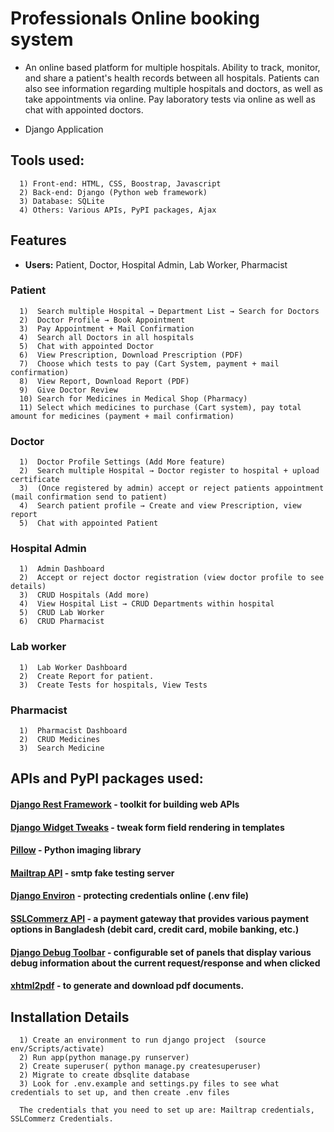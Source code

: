 # Professionals Online booking system

- An online based platform for multiple hospitals. Ability to track, monitor, and share a patient's health records between all hospitals. Patients can also see information regarding multiple hospitals and doctors, as well as take appointments via online. Pay laboratory tests via online as well as chat with appointed doctors.

- Django Application


## Tools used:
      1) Front-end: HTML, CSS, Boostrap, Javascript
      2) Back-end: Django (Python web framework)
      3) Database: SQLite
      4) Others: Various APIs, PyPI packages, Ajax 

## Features

- **Users:** Patient, Doctor, Hospital Admin, Lab Worker, Pharmacist

### Patient
      1)  Search multiple Hospital → Department List → Search for Doctors
      2)  Doctor Profile → Book Appointment
      3)  Pay Appointment + Mail Confirmation 
      4)  Search all Doctors in all hospitals
      5)  Chat with appointed Doctor
      6)  View Prescription, Download Prescription (PDF)
      7)  Choose which tests to pay (Cart System, payment + mail confirmation)
      8)  View Report, Download Report (PDF)
      9)  Give Doctor Review
      10) Search for Medicines in Medical Shop (Pharmacy)
      11) Select which medicines to purchase (Cart system), pay total amount for medicines (payment + mail confirmation)
      
### Doctor 
      1)  Doctor Profile Settings (Add More feature)
      2)  Search multiple Hospital → Doctor register to hospital + upload certificate
      3)  (Once registered by admin) accept or reject patients appointment (mail confirmation send to patient)
      4)  Search patient profile → Create and view Prescription, view report
      5)  Chat with appointed Patient
      
### Hospital Admin
      1)  Admin Dashboard
      2)  Accept or reject doctor registration (view doctor profile to see details)
      3)  CRUD Hospitals (Add more)
      4)  View Hospital List → CRUD Departments within hospital
      5)  CRUD Lab Worker
      6)  CRUD Pharmacist

### Lab worker
      1)  Lab Worker Dashboard
      2)  Create Report for patient.
      3)  Create Tests for hospitals, View Tests

### Pharmacist
      1)  Pharmacist Dashboard
      2)  CRUD Medicines
      3)  Search Medicine


## APIs and PyPI packages used:

#### [Django Rest Framework](https://www.django-rest-framework.org/#installation) - toolkit for building web APIs
#### [Django Widget Tweaks](https://pypi.org/project/django-widget-tweaks/) - tweak form field rendering in templates
#### [Pillow](https://pillow.readthedocs.io/en/stable/index.html) - Python imaging library
#### [Mailtrap API](https://mailtrap.io/blog/django-send-email/) - smtp fake testing server
#### [Django Environ](https://django-environ.readthedocs.io/en/latest/) - protecting credentials online (.env file)
#### [SSLCommerz API](https://github.com/sslcommerz/SSLCommerz-Python) - a payment gateway that provides various payment options in Bangladesh (debit card, credit card, mobile banking, etc.)
#### [Django Debug Toolbar](https://django-debug-toolbar.readthedocs.io/en/latest/installation.html) - configurable set of panels that display various debug information about the current request/response and when clicked
#### [xhtml2pdf](https://xhtml2pdf.readthedocs.io/en/latest/usage.html) - to generate and download pdf documents.

## Installation Details
      1) Create an environment to run django project  (source env/Scripts/activate)
      2) Run app(python manage.py runserver)
      2) Create superuser( python manage.py createsuperuser)
      2) Migrate to create dbsqlite database 
      3) Look for .env.example and settings.py files to see what credentials to set up, and then create .env files
      
      The credentials that you need to set up are: Mailtrap credentials, SSLCommerz Credentials. 
